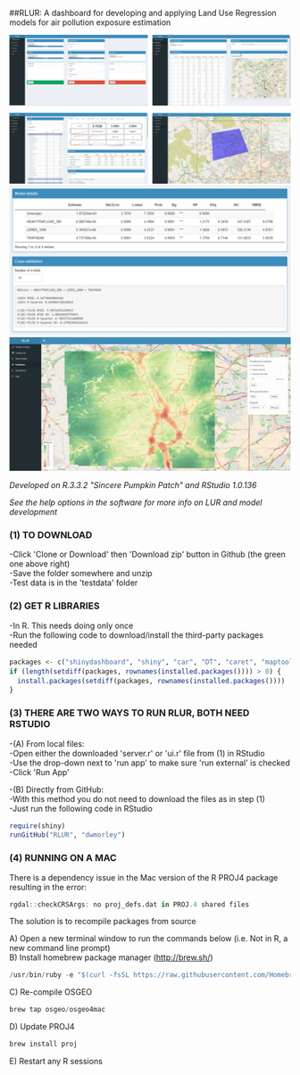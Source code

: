 
##RLUR: A dashboard for developing and applying Land Use Regression models for air pollution exposure estimation

![s1](/www/s1.png)
![s2](/www/s2.png)
![s3](/www/s3.png)

*Developed on R.3.3.2 "Sincere Pumpkin Patch" and RStudio 1.0.136*

*See the help options in the software for more info on LUR and model development*

### (1) TO DOWNLOAD
-Click 'Clone or Download' then 'Download zip' button in Github (the green one above right) <br>
-Save the folder somewhere and unzip <br>
-Test data is in the 'testdata' folder <br>

### (2) GET R LIBRARIES
-In R. This needs doing only once<br>
-Run the following code to download/install the third-party packages needed<br>

```r
packages <- c("shinydashboard", "shiny", "car", "DT", "caret", "maptools", "rgdal", "raster", "sp", "rgeos", "leaflet", "shinyBS", "RColorBrewer")
if (length(setdiff(packages, rownames(installed.packages()))) > 0) {
  install.packages(setdiff(packages, rownames(installed.packages())))  
}
```

### (3) THERE ARE TWO WAYS TO RUN RLUR, BOTH NEED RSTUDIO

-(A) From local files:<br>
-Open either the downloaded 'server.r' or 'ui.r' file from (1) in RStudio<br>
-Use the drop-down next to 'run app' to make sure 'run external' is checked<br>
-Click 'Run App'<br>

-(B) Directly from GitHub:<br>
-With this method you do not need to download the files as in step (1)<br>
-Just run the following code in RStudio<br>

```r
require(shiny)
runGitHub("RLUR", "dwmorley") 
```

### (4) RUNNING ON A MAC

There is a dependency issue in the Mac version of the R PROJ4 package resulting in the error:
```r 
rgdal::checkCRSArgs: no proj_defs.dat in PROJ.4 shared files 
```
The solution is to recompile packages from source

A) Open a new terminal window to run the commands below (i.e. Not in R, a new command line prompt)<br>
B) Install homebrew package manager (http://brew.sh/)<br>
```r
/usr/bin/ruby -e "$(curl -fsSL https://raw.githubusercontent.com/Homebrew/install/master/install)"
```
C) Re-compile OSGEO<br>
```r
brew tap osgeo/osgeo4mac
```
D) Update PROJ4<br>
```r
brew install proj
```
E) Restart any R sessions<br>


